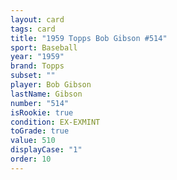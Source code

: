 ```yaml
---
layout: card
tags: card
title: "1959 Topps Bob Gibson #514"
sport: Baseball
year: "1959"
brand: Topps
subset: ""
player: Bob Gibson
lastName: Gibson
number: "514"
isRookie: true
condition: EX-EXMINT
toGrade: true
value: 510
displayCase: "1"
order: 10
---
```

